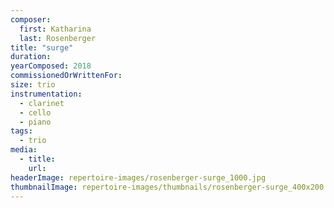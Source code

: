 ```yaml
---
composer:
  first: Katharina
  last: Rosenberger
title: "surge"
duration:
yearComposed: 2018
commissionedOrWrittenFor:
size: trio
instrumentation:
  - clarinet
  - cello
  - piano
tags:
  - trio
media:
  - title:
    url:
headerImage: repertoire-images/rosenberger-surge_1000.jpg
thumbnailImage: repertoire-images/thumbnails/rosenberger-surge_400x200.jpg
---
```

